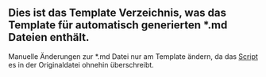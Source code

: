 ## Dies ist das Template Verzeichnis, was das Template für automatisch generierten *.md Dateien enthält.

Manuelle Änderungen zur *.md Datei nur am Template ändern, da das [Script](.github/scripts) es in der Originaldatei ohnehin überschreibt.

